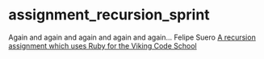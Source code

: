 # assignment_recursion_sprint
Again and again and again and again and again...
Felipe Suero
[A recursion assignment which uses Ruby for the Viking Code School](http://www.vikingcodeschool.com)
